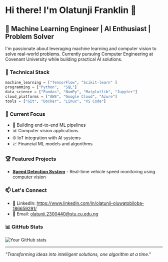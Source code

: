 # Hi there! I'm Olatunji Franklin 👋

## 🚀 Machine Learning Engineer | AI Enthusiast | Problem Solver

I'm passionate about leveraging machine learning and computer vision to solve real-world problems. Currently pursuing Computer Engineering at Covenant University while building practical AI solutions.

### 🔧 **Technical Stack**
```python
machine_learning = ["TensorFlow", "Scikit-learn" ]
programming = ["Python",  "SQL"]
data_science = ["Pandas", "NumPy", "Matplotlib", "Jupyter"]
cloud_platforms = ["AWS", "Google Cloud", "Azure"]
tools = ["Git", "Docker", "Linux", "VS Code"]
```

### 🎯 **Current Focus**
- 🤖 Building end-to-end ML pipelines
- 📊 Computer vision applications
- 🌐 IoT integration with AI systems
- 📈 Financial ML models and algorithms

### 🏆 **Featured Projects**
- **[Speed Detection System](https://github.com/Tobi224/Speed-Detector)** - Real-time vehicle speed monitoring using computer vision


### 📫 **Let's Connect**
- 💼 LinkedIn: https://www.linkedin.com/in/olatunji-oluwatobiloba-186659291/
- 📧 Email: olatunji.2300440@stu.cu.edu.ng


### 📊 **GitHub Stats**
![Your GitHub stats](https://github-readme-stats.vercel.app/api?username=Tobi224&show_icons=true&theme=radical)

---
*"Transforming ideas into intelligent solutions, one algorithm at a time."*
